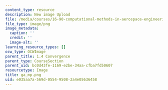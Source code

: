 ```yaml
---
content_type: resource
description: New image Upload
file: /media/courses/16-90-computational-methods-in-aerospace-engineering-spring-2014/e035aa7a569d055495082a4e05636458_ga_mp.png
file_type: image/png
image_metadata:
  caption: ''
  credit: ''
  image-alt: ''
learning_resource_types: []
ocw_type: OCWImage
parent_title: 1.4 Convergence
parent_type: CourseSection
parent_uid: bc0d43fe-1169-e2be-34aa-cfba7fd50607
resourcetype: Image
title: ga_mp.png
uid: e035aa7a-569d-0554-9508-2a4e05636458
---
```

